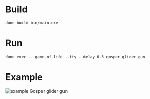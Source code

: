 # Build

    dune build bin/main.exe

# Run

    dune exec -- game-of-life --tty --delay 0.3 gosper_glider_gun

# Example

![example Gosper glider gun](https://github.com/mdko/game-of-life/site/gol.svg)